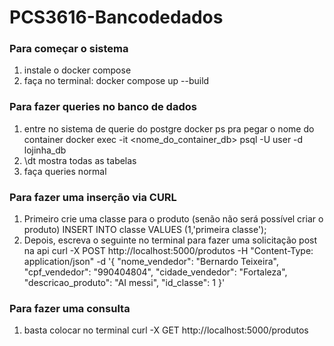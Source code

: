 # PCS3616-Bancodedados

### Para começar o sistema
1. instale o docker compose
2. faça no terminal:
docker compose up --build

### Para fazer queries no banco de dados
1. entre no sistema de querie do postgre
docker ps pra pegar o nome do container
docker exec -it <nome_do_container_db> psql -U user -d lojinha_db
2. \dt mostra todas as tabelas
3. faça queries normal

### Para fazer uma inserção via CURL
1. Primeiro crie uma classe para o produto (senão não será possível criar o produto)
INSERT INTO classe VALUES (1,'primeira classe');
2. Depois, escreva o seguinte no terminal para fazer uma solicitação post na api
curl -X POST http://localhost:5000/produtos -H "Content-Type: application/json" -d '{
    "nome_vendedor": "Bernardo Teixeira",
    "cpf_vendedor": "990404804",
    "cidade_vendedor": "Fortaleza",
    "descricao_produto": "AI messi",
    "id_classe": 1
}'

### Para fazer uma consulta
1. basta colocar no terminal
curl -X GET http://localhost:5000/produtos

